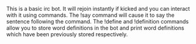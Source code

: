 This is a basic irc bot.
It will rejoin instantly if kicked and you can interact with it using commands.
The !say command will cause it to say the sentence following the command.
The !define and !definition commands allow you to store word definitions in the bot and print word definitions which have been previously stored respectively.

